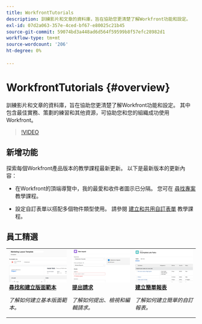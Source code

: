 ```yaml
---
title: WorkfrontTutorials
description: 訓練影片和文章的資料庫，旨在協助您更清楚了解Workfront功能和設定。  其中包含最佳實務、策劃的練習和其他資源，可協助您和您的組織成功使用Workfront。
exl-id: 07d2a063-357e-4ced-bf67-e80025c21b45
source-git-commit: 59074bd3a448ad6d564f59599b8f57efc28982d1
workflow-type: tm+mt
source-wordcount: '206'
ht-degree: 0%

---
```


# WorkfrontTutorials {#overview}

訓練影片和文章的資料庫，旨在協助您更清楚了解Workfront功能和設定。  其中包含最佳實務、策劃的練習和其他資源，可協助您和您的組織成功使用Workfront。

>[!VIDEO](https://video.tv.adobe.com/v/335063/?quality=12)

<!-- 

This is the landing page of the user guide. It should be the first list item in the TOC.md file. 
See other user landing pages to get ideas. 

-->

<div id="whats-new-section">

## 新增功能

探索每個Workfront產品版本的教學課程最新更新。 以下是最新版本的更新內容：

* 在Workfront的頂端導覽中，我的最愛和收件者圖示已分隔。 您可在 <a href="/help/manage-work/projects/find-projects.md">尋找專案</a> 教學課程。

* 設定自訂表單以搭配多個物件類型使用。 請參閱 <a href="/help/custom-data/custom-forms/custom-forms-creating-and-sharing-a-custom-form.md">建立和共用自訂表單</a> 教學課程。

</div>

<div id="recs-overview-body-1"></div>
<div id="recs-overview-body-2"></div>
<div id="recs-overview-body-3"></div>
<div id="recs-overview-body-4"></div>
<div id="recs-overview-body-5"></div>
<div id="recs-overview-body-6"></div>

<div id="staff-picks-section">

## 員工精選

<table style="margin-top: 0 !important">
  <tr>
   <td>
      <a href="/help/administration-and-setup/layout-templates/find-layout-templates.md">
      <img alt="尋找和建立版面範本" src="./assets/ltemp_01.png"/>
      </a>
      <div>
         <a href="/help/administration-and-setup/layout-templates/find-layout-templates.md"><strong>尋找和建立版面範本</strong></a>
      </div>
      <p>
         <em>了解如何建立基本版面範本。</em>
      </p>
    </td>
   <td>
      <a href="/help/manage-work/issues-requests/make-a-request.md">
      <img alt="提出請求" src="./assets/nrequest_01.png"/>
      </a>
      <div>
         <a href="/help/manage-work/issues-requests/make-a-request.md"><strong>提出請求</strong></a>
      </div>
      <p>
         <em>了解如何提出、檢視和編輯請求。</em>
      </p>

<td>
      <a href="/help/reporting/basic-reporting/create-a-simple-report.md">
      <img alt="建立簡單報表" src="./assets/sreport_01.png"/>
      </a>
      <div>
         <a href="/help/reporting/basic-reporting/create-a-simple-report.md"><strong>建立簡單報表</strong></a>
      </div>
      <p>
         <em>了解如何建立簡單的自訂報表。</em>
      </p>
    </td>
  </tr>
</table>

</div>